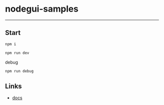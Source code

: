 # nodegui-samples

---

## Start

```bash
npm i

npm run dev
```

debug

```bash
npm run debug
```

## Links

- [docs](https://github.com/nodegui)
